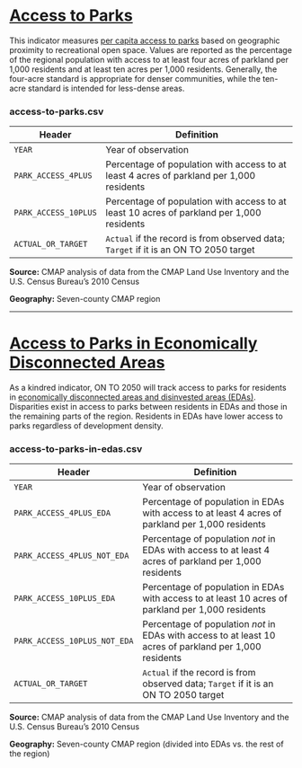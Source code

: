 # [Access to Parks](https://www.cmap.illinois.gov/2050/indicators/access-to-parks)

This indicator measures [per capita access to parks](https://www.cmap.illinois.gov/2050/maps/parks) based on geographic proximity to recreational open space. Values are reported as the percentage of the regional population with access to at least four acres of parkland per 1,000 residents and at least ten acres per 1,000 residents. Generally, the four-acre standard is appropriate for denser communities, while the ten-acre standard is intended for less-dense areas.

### access-to-parks.csv

Header | Definition
-------|-----------
`YEAR` | Year of observation
`PARK_ACCESS_4PLUS` | Percentage of population with access to at least 4 acres of parkland per 1,000 residents
`PARK_ACCESS_10PLUS` | Percentage of population with access to at least 10 acres of parkland per 1,000 residents
`ACTUAL_OR_TARGET` | `Actual` if the record is from observed data; `Target` if it is an ON TO 2050 target

**Source:** CMAP analysis of data from the CMAP Land Use Inventory and the U.S. Census Bureau’s 2010 Census

**Geography:** Seven-county CMAP region

---

# [Access to Parks in Economically Disconnected Areas](https://www.cmap.illinois.gov/2050/indicators/access-to-parks#InclusiveGrowth)

As a kindred indicator, ON TO 2050 will track access to parks for residents in [economically disconnected areas and disinvested areas (EDAs)](https://www.cmap.illinois.gov/2050/maps/eda). Disparities exist in access to parks between residents in EDAs and those in the remaining parts of the region. Residents in EDAs have lower access to parks regardless of development density.

### access-to-parks-in-edas.csv

Header | Definition
-------|-----------
`YEAR` | Year of observation
`PARK_ACCESS_4PLUS_EDA` | Percentage of population in EDAs with access to at least 4 acres of parkland per 1,000 residents
`PARK_ACCESS_4PLUS_NOT_EDA` | Percentage of population *not* in EDAs with access to at least 4 acres of parkland per 1,000 residents
`PARK_ACCESS_10PLUS_EDA` | Percentage of population in EDAs with access to at least 10 acres of parkland per 1,000 residents
`PARK_ACCESS_10PLUS_NOT_EDA` | Percentage of population *not* in EDAs with access to at least 10 acres of parkland per 1,000 residents
`ACTUAL_OR_TARGET` | `Actual` if the record is from observed data; `Target` if it is an ON TO 2050 target

**Source:** CMAP analysis of data from the CMAP Land Use Inventory and the U.S. Census Bureau’s 2010 Census

**Geography:** Seven-county CMAP region (divided into EDAs vs. the rest of the region)

